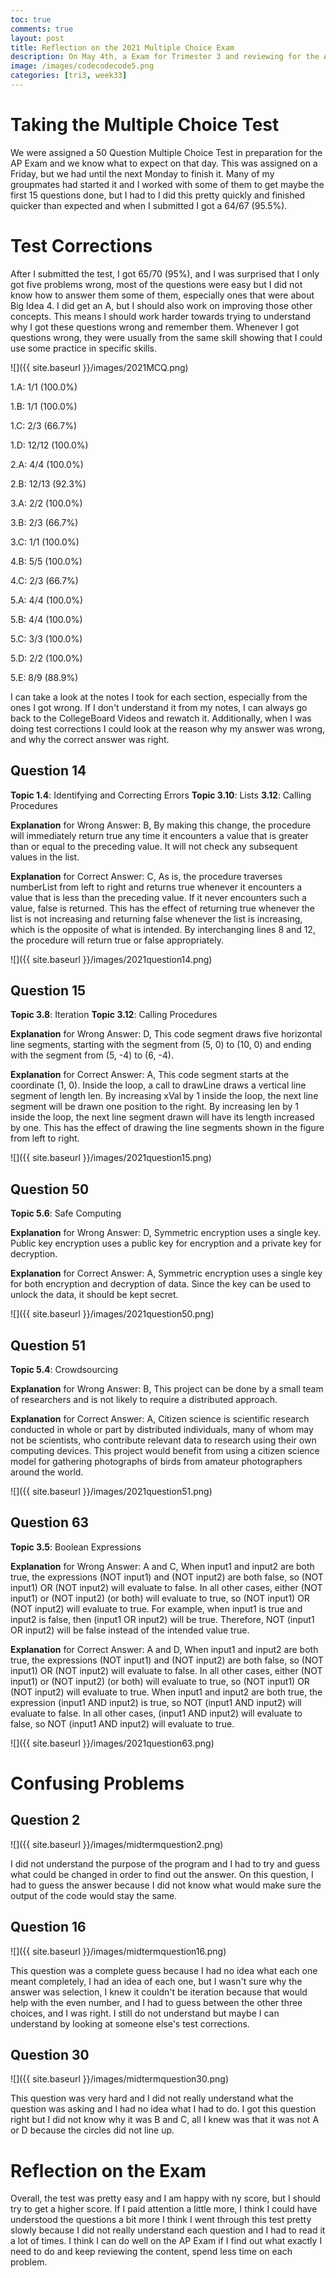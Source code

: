 ```yaml
---
toc: true
comments: true
layout: post
title: Reflection on the 2021 Multiple Choice Exam
description: On May 4th, a Exam for Trimester 3 and reviewing for the AP Exam was opened and it was a Multiple Choice Test on CollegeBoard with 70 Questions and this is my reflection as well as any test corrections
image: /images/codecodecode5.png
categories: [tri3, week33]
---
```


# Taking the Multiple Choice Test
We were assigned a 50 Question Multiple Choice Test in preparation for the AP Exam and we know what to expect on that day. This was assigned on a Friday, but we had until the next Monday to finish it. Many of my groupmates had started it and I worked with some of them to get maybe the first 15 questions done, but I had to I did this pretty quickly and finished quicker than expected and when I submitted I got a 64/67 (95.5%).

# Test Corrections
After I submitted the test, I got 65/70 (95%), and I was surprised that I only got five problems wrong, most of the questions were easy but I did not know how to answer them some of them, especially ones that were about Big Idea 4. I did get an A, but I should also work on improving those other concepts. This means I should work harder towards trying to understand why I got these questions wrong and remember them. Whenever I got questions wrong, they were usually from the same skill showing that I could use some practice in specific skills. 

![]({{ site.baseurl }}/images/2021MCQ.png)

1.A: 1/1 (100.0%)

1.B: 1/1 (100.0%)

1.C: 2/3 (66.7%)

1.D: 12/12 (100.0%)

2.A: 4/4 (100.0%)

2.B: 12/13 (92.3%)

3.A: 2/2 (100.0%)

3.B: 2/3 (66.7%)

3.C: 1/1 (100.0%)

4.B: 5/5 (100.0%)

4.C: 2/3 (66.7%)

5.A: 4/4 (100.0%)

5.B: 4/4 (100.0%)

5.C: 3/3 (100.0%)

5.D: 2/2 (100.0%)

5.E: 8/9 (88.9%)

I can take a look at the notes I took for each section, especially from the ones I got wrong. If I don't understand it from my notes, I can always go back to the CollegeBoard Videos and rewatch it. Additionally, when I was doing test corrections I could look at the reason why my answer was wrong, and why the correct answer was right.

## Question 14
**Topic 1.4**: Identifying and Correcting Errors
**Topic 3.10**: Lists
**3.12**: Calling Procedures

**Explanation** for Wrong Answer: B, By making this change, the procedure will immediately return true any time it encounters a value that is greater than or equal to the preceding value. It will not check any subsequent values in the list.

**Explanation** for Correct Answer: C, As is, the procedure traverses numberList from left to right and returns true whenever it encounters a value that is less than the preceding value. If it never encounters such a value, false is returned. This has the effect of returning true whenever the list is not increasing and returning false whenever the list is increasing, which is the opposite of what is intended. By interchanging lines 8 and 12, the procedure will return true or false appropriately.

![]({{ site.baseurl }}/images/2021question14.png)

## Question 15
**Topic 3.8**: Iteration
**Topic 3.12**: Calling Procedures

**Explanation** for Wrong Answer: D, This code segment draws five horizontal line segments, starting with the segment from (5, 0) to (10, 0) and ending with the segment from (5, -4) to (6, -4).

**Explanation** for Correct Answer: A, This code segment starts at the coordinate (1, 0). Inside the loop, a call to drawLine draws a vertical line segment of length len. By increasing xVal by 1 inside the loop, the next line segment will be drawn one position to the right. By increasing len by 1 inside the loop, the next line segment drawn will have its length increased by one. This has the effect of drawing the line segments shown in the figure from left to right.

![]({{ site.baseurl }}/images/2021question15.png)

## Question 50
**Topic 5.6**: Safe Computing

**Explanation** for Wrong Answer: D, Symmetric encryption uses a single key. Public key encryption uses a public key for encryption and a private key for decryption.

**Explanation** for Correct Answer: A, Symmetric encryption uses a single key for both encryption and decryption of data. Since the key can be used to unlock the data, it should be kept secret.

![]({{ site.baseurl }}/images/2021question50.png)

## Question 51
**Topic 5.4**: Crowdsourcing

**Explanation** for Wrong Answer: B, This project can be done by a small team of researchers and is not likely to require a distributed approach.

**Explanation** for Correct Answer: A, Citizen science is scientific research conducted in whole or part by distributed individuals, many of whom may not be scientists, who contribute relevant data to research using their own computing devices. This project would benefit from using a citizen science model for gathering photographs of birds from amateur photographers around the world.

![]({{ site.baseurl }}/images/2021question51.png)

## Question 63
**Topic 3.5**: Boolean Expressions

**Explanation** for Wrong Answer: A and C, When input1 and input2 are both true, the expressions (NOT input1) and (NOT input2) are both false, so (NOT input1) OR (NOT input2) will evaluate to false. In all other cases, either (NOT input1) or (NOT input2) (or both) will evaluate to true, so (NOT input1) OR (NOT input2) will evaluate to true. For example, when input1 is true and input2 is false, then (input1 OR input2) will be true. Therefore, NOT (input1 OR input2) will be false instead of the intended value true.

**Explanation** for Correct Answer: A and D, When input1 and input2 are both true, the expressions (NOT input1) and (NOT input2) are both false, so (NOT input1) OR (NOT input2) will evaluate to false. In all other cases, either (NOT input1) or (NOT input2) (or both) will evaluate to true, so (NOT input1) OR (NOT input2) will evaluate to true. When input1 and input2 are both true, the expression (input1 AND input2) is true, so NOT (input1 AND input2) will evaluate to false. In all other cases, (input1 AND input2) will evaluate to false, so NOT (input1 AND input2) will evaluate to true.

![]({{ site.baseurl }}/images/2021question63.png)

# Confusing Problems

## Question 2
![]({{ site.baseurl }}/images/midtermquestion2.png)

I did not understand the purpose of the program and I had to try and guess what could be changed in order to find out the answer. On this question, I had to guess the answer because I did not know what would make sure the output of the code would stay the same.

## Question 16
![]({{ site.baseurl }}/images/midtermquestion16.png)

This question was a complete guess because I had no idea what each one meant completely, I had an idea of each one, but I wasn't sure why the answer was selection, I knew it couldn't be iteration because that would help with the even number, and I had to guess between the other three choices, and I was right. I still do not understand but maybe I can understand by looking at someone else's test corrections.

## Question 30
![]({{ site.baseurl }}/images/midtermquestion30.png)

This question was very hard and I did not really understand what the question was asking and I had no idea what I had to do. I got this question right but I did not know why it was B and C, all I knew was that it was not A or D because the circles did not line up.

# Reflection on the Exam
Overall, the test was pretty easy and I am happy with ny score, but I should try to get a higher score. If I paid attention a little more, I think I could have understood the questions a bit more I think I went through this test pretty slowly because I did not really understand each question and I had to read it a lot of times. I think I can do well on the AP Exam if I find out what exactly I need to do and keep reviewing the content, spend less time on each problem.

